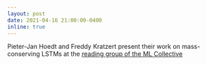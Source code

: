 ```yaml
---
layout: post
date: 2021-04-16 21:00:00-0400
inline: true
---
```


Pieter-Jan Hoedt and Freddy Kratzert present their work on mass-conserving LSTMs at the
<a href="http://mlcollective.org/dlct/" target="_blank"> reading group of the ML Collective </a>
